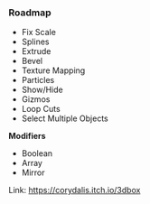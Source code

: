 ### Roadmap

- Fix Scale
- Splines
- Extrude
- Bevel
- Texture Mapping
- Particles
- Show/Hide
- Gizmos
- Loop Cuts
- Select Multiple Objects

**Modifiers**

- Boolean
- Array
- Mirror

Link: https://corydalis.itch.io/3dbox